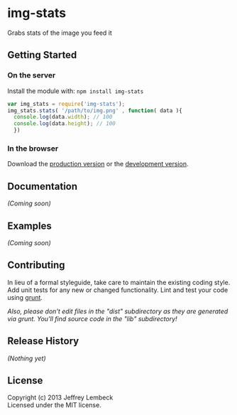 # img-stats

Grabs stats of the image you feed it

## Getting Started
### On the server
Install the module with: `npm install img-stats`

```javascript
var img_stats = require('img-stats');
img_stats.stats( '/path/to/img.png' , function( data ){
  console.log(data.width); // 100
  console.log(data.height); // 100
  })
```

### In the browser
Download the [production version][min] or the [development version][max].

[min]: https://raw.github.com/jlembeck/img-stats/master/dist/img-stats.min.js
[max]: https://raw.github.com/jlembeck/img-stats/master/dist/img-stats.js



## Documentation
_(Coming soon)_

## Examples
_(Coming soon)_

## Contributing
In lieu of a formal styleguide, take care to maintain the existing coding style. Add unit tests for any new or changed functionality. Lint and test your code using [grunt](https://github.com/cowboy/grunt).

_Also, please don't edit files in the "dist" subdirectory as they are generated via grunt. You'll find source code in the "lib" subdirectory!_

## Release History
_(Nothing yet)_

## License
Copyright (c) 2013 Jeffrey Lembeck  
Licensed under the MIT license.
